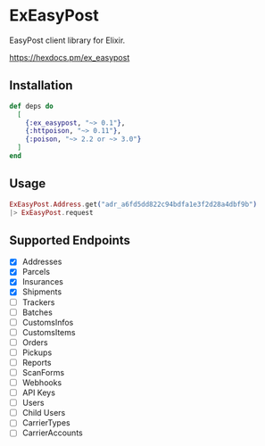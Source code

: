 # ExEasyPost

EasyPost client library for Elixir.

https://hexdocs.pm/ex_easypost

## Installation

```elixir
def deps do
  [
    {:ex_easypost, "~> 0.1"},
    {:httpoison, "~> 0.11"},
    {:poison, "~> 2.2 or ~> 3.0"}
  ]
end
```

## Usage

```elixir
ExEasyPost.Address.get("adr_a6fd5dd822c94bdfa1e3f2d28a4dbf9b")
|> ExEasyPost.request
```

## Supported Endpoints

- [x] Addresses
- [x] Parcels
- [x] Insurances
- [x] Shipments
- [ ] Trackers
- [ ] Batches
- [ ] CustomsInfos
- [ ] CustomsItems
- [ ] Orders
- [ ] Pickups
- [ ] Reports
- [ ] ScanForms
- [ ] Webhooks
- [ ] API Keys
- [ ] Users
- [ ] Child Users
- [ ] CarrierTypes
- [ ] CarrierAccounts
